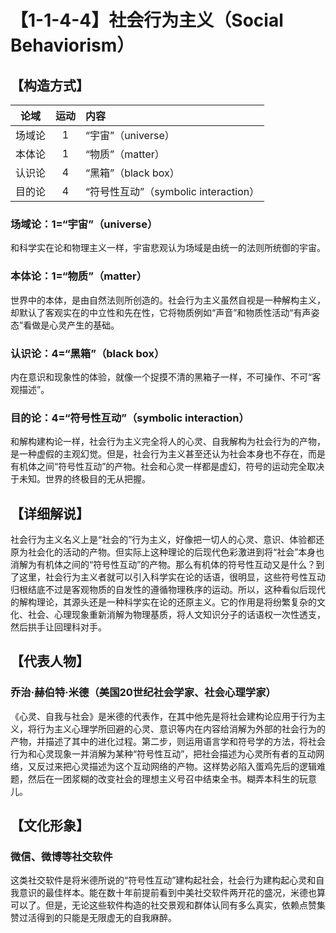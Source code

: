 # 【1-1-4-4】社会行为主义（Social Behaviorism）
## 【构造方式】
| 论域 | 运动           | 内容 |
|:----:|:----------------:|:-----|
| 场域论   | 1| “宇宙”（universe）   |
| 本体论   | 1|  “物质”（matter）  |
| 认识论   |4 |  “黑箱”（black box）  |
| 目的论   | 4|  “符号性互动”（symbolic interaction）  |

### 场域论：1=“宇宙”（universe）
和科学实在论和物理主义一样，宇宙悲观认为场域是由统一的法则所统御的宇宙。
### 本体论：1=“物质”（matter）
世界中的本体，是由自然法则所创造的。社会行为主义虽然自视是一种解构主义，却默认了客观实在的中立性和先在性，它将物质例如“声音”和物质性活动“有声姿态”看做是心灵产生的基础。
### 认识论：4=“黑箱”（black box）
内在意识和现象性的体验，就像一个捉摸不清的黑箱子一样，不可操作、不可“客观描述”。
### 目的论：4=“符号性互动”（symbolic interaction）
和解构建构论一样，社会行为主义完全将人的心灵、自我解构为社会行为的产物，是一种虚假的主观幻觉。但是，社会行为主义甚至还认为社会本身也不存在，而是有机体之间“符号性互动”的产物。社会和心灵一样都是虚幻，符号的运动完全取决于未知。世界的终极目的无从把握。

## 【详细解说】
社会行为主义名义上是“社会的”行为主义，好像把一切人的心灵、意识、体验都还原为社会化的活动的产物。但实际上这种理论的后现代色彩激进到将“社会”本身也消解为有机体之间的“符号性互动”的产物。那么有机体的符号性互动又是什么？到了这里，社会行为主义者就可以引入科学实在论的话语，很明显，这些符号性互动归根结底不过是客观物质的自发性的遵循物理秩序的运动。所以，这种看似后现代的解构理论，其源头还是一种科学实在论的还原主义。它的作用是将纷繁复杂的文化、社会、心理现象重新消解为物理基质，将人文知识分子的话语权一次性透支，然后拱手让回理科对手。
## 【代表人物】
### 乔治·赫伯特·米德（美国20世纪社会学家、社会心理学家）
《心灵、自我与社会》是米德的代表作，在其中他先是将社会建构论应用于行为主义，将行为主义心理学所回避的心灵、意识等内在内容给消解为外部的社会行为的产物，并描述了其中的进化过程。第二步，则运用语言学和符号学的方法，将社会行为和心灵现象一并消解为某种“符号性互动”，把社会描述为心灵所有者的互动网络，又反过来把心灵描述为这个互动网络的产物。这样势必陷入蛋鸡先后的逻辑难题，然后在一团浆糊的改变社会的理想主义号召中结束全书。糊弄本科生的玩意儿。
## 【文化形象】
### 微信、微博等社交软件
这类社交软件是将米德所说的“符号性互动”建构起社会，社会行为建构起心灵和自我意识的最佳样本。能在数十年前提前看到中美社交软件两开花的盛况，米德也算可以了。但是，无论这些软件构造的社交景观和群体认同有多么真实，依赖点赞集赞过活得到的只能是无限虚无的自我麻醉。

